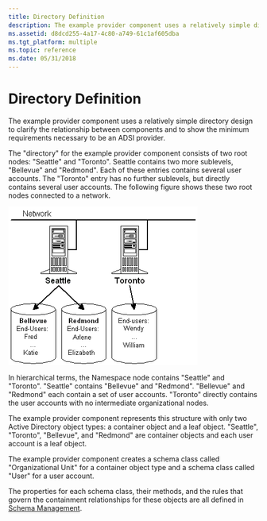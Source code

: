 ```yaml
---
title: Directory Definition
description: The example provider component uses a relatively simple directory design to clarify the relationship between components and to show the minimum requirements necessary to be an ADSI provider.
ms.assetid: d8dcd255-4a17-4c80-a749-61c1af605dba
ms.tgt_platform: multiple
ms.topic: reference
ms.date: 05/31/2018
---
```


# Directory Definition

The example provider component uses a relatively simple directory design to clarify the relationship between components and to show the minimum requirements necessary to be an ADSI provider.

The "directory" for the example provider component consists of two root nodes: "Seattle" and "Toronto". Seattle contains two more sublevels, "Bellevue" and "Redmond". Each of these entries contains several user accounts. The "Toronto" entry has no further sublevels, but directly contains several user accounts. The following figure shows these two root nodes connected to a network.

![directory definition](images/dssmdo.png)

In hierarchical terms, the Namespace node contains "Seattle" and "Toronto". "Seattle" contains "Bellevue" and "Redmond". "Bellevue" and "Redmond" each contain a set of user accounts. "Toronto" directly contains the user accounts with no intermediate organizational nodes.

The example provider component represents this structure with only two Active Directory object types: a container object and a leaf object. "Seattle", "Toronto", "Bellevue", and "Redmond" are container objects and each user account is a leaf object.

The example provider component creates a schema class called "Organizational Unit" for a container object type and a schema class called "User" for a user account.

The properties for each schema class, their methods, and the rules that govern the containment relationships for these objects are all defined in [Schema Management](schema-management.md).

 

 




